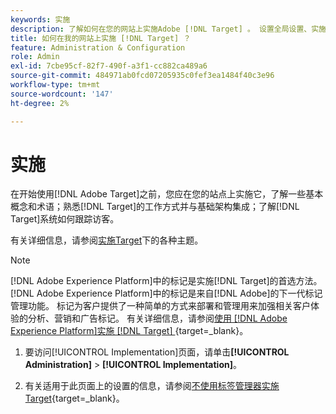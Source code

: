 ```yaml
---
keywords: 实施
description: 了解如何在您的网站上实施Adobe [!DNL Target] 。 设置全局设置、实施方法(AEP Web SDK或at.js)等。
title: 如何在我的网站上实施 [!DNL Target] ？
feature: Administration & Configuration
role: Admin
exl-id: 7cbe95cf-82f7-490f-a3f1-cc882ca489a6
source-git-commit: 484971ab0fcd07205935c0fef3ea1484f40c3e96
workflow-type: tm+mt
source-wordcount: '147'
ht-degree: 2%

---
```


# 实施

在开始使用[!DNL Adobe Target]之前，您应在您的站点上实施它，了解一些基本概念和术语；熟悉[!DNL Target]的工作方式并与基础架构集成；了解[!DNL Target]系统如何跟踪访客。

有关详细信息，请参阅[实施Target](/help/main/c-implementing-target/implementing-target.md)下的各种主题。

>[!NOTE]
>
>[!DNL Adobe Experience Platform]中的标记是实施[!DNL Target]的首选方法。 [!DNL Adobe Experience Platform]中的标记是来自[!DNL Adobe]的下一代标记管理功能。 标记为客户提供了一种简单的方式来部署和管理用来加强相关客户体验的分析、营销和广告标记。 有关详细信息，请参阅[使用 [!DNL Adobe Experience Platform]实施 [!DNL Target] ](https://experienceleague.adobe.com/docs/target-dev/developer/client-side/at-js-implementation/deploy-at-js/implement-target-using-adobe-launch.html){target=_blank}。

1. 要访问[!UICONTROL Implementation]页面，请单击&#x200B;**[!UICONTROL Administration]** > **[!UICONTROL Implementation]**。

1. 有关适用于此页面上的设置的信息，请参阅[不使用标签管理器实施Target](https://experienceleague.adobe.com/docs/target-dev/developer/client-side/at-js-implementation/deploy-at-js/implement-target-without-a-tag-manager.html){target=_blank}。
